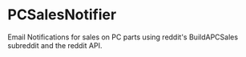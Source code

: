 # PCSalesNotifier
Email Notifications for sales on PC parts using reddit's BuildAPCSales subreddit and the reddit API. 
